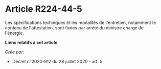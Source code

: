 # Article R224-44-5

Les spécifications techniques et les modalités de l'entretien, notamment le contenu de l'attestation, sont fixées par arrêté
du ministre chargé de l'énergie.

**Liens relatifs à cet article**

_Créé par_:

  - Décret n°2020-912 du 28 juillet 2020 - art. 5
